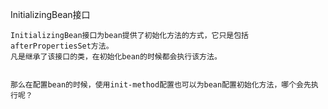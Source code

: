 InitializingBean接口

    InitializingBean接口为bean提供了初始化方法的方式，它只是包括afterPropertiesSet方法。
    凡是继承了该接口的类，在初始化bean的时候都会执行该方法。
    
    
    那么在配置bean的时候，使用init-method配置也可以为bean配置初始化方法，哪个会先执行呢？
    
